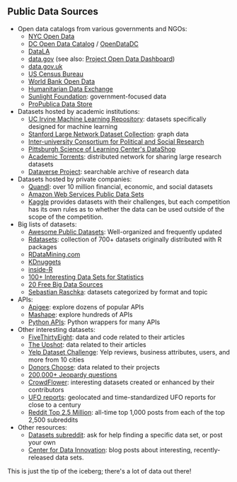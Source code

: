 ## Public Data Sources

* Open data catalogs from various governments and NGOs:
     * [NYC Open Data](https://nycopendata.socrata.com/)
     * [DC Open Data Catalog](http://data.dc.gov/) / [OpenDataDC](http://www.opendatadc.org/)
     * [DataLA](https://data.lacity.org/)
     * [data.gov](https://www.data.gov/) (see also: [Project Open Data Dashboard](http://data.civicagency.org/))
     * [data.gov.uk](http://data.gov.uk/)
     * [US Census Bureau](http://www.census.gov/)
     * [World Bank Open Data](http://data.worldbank.org/)
     * [Humanitarian Data Exchange](http://docs.hdx.rwlabs.org/)
     * [Sunlight Foundation](http://sunlightfoundation.com/api/): government-focused data
     * [ProPublica Data Store](https://projects.propublica.org/data-store/)
* Datasets hosted by academic institutions:
     * [UC Irvine Machine Learning Repository](http://archive.ics.uci.edu/ml/): datasets specifically designed for machine learning
     * [Stanford Large Network Dataset Collection](http://snap.stanford.edu/data/): graph data
     * [Inter-university Consortium for Political and Social Research](http://www.icpsr.umich.edu/)
     * [Pittsburgh Science of Learning Center's DataShop](http://www.learnlab.org/technologies/datashop/)
     * [Academic Torrents](http://academictorrents.com/): distributed network for sharing large research datasets
     * [Dataverse Project](http://dataverse.org/): searchable archive of research data
* Datasets hosted by private companies:
     * [Quandl](https://www.quandl.com/): over 10 million financial, economic, and social datasets
     * [Amazon Web Services Public Data Sets](http://aws.amazon.com/datasets/)
     * [Kaggle](http://www.kaggle.com/) provides datasets with their challenges, but each competition has its own rules as to whether the data can be used outside of the scope of the competition.
* Big lists of datasets:
     * [Awesome Public Datasets](https://github.com/caesar0301/awesome-public-datasets): Well-organized and frequently updated
     * [Rdatasets](http://vincentarelbundock.github.io/Rdatasets/): collection of 700+ datasets originally distributed with R packages
     * [RDataMining.com](http://www.rdatamining.com/resources/data)
     * [KDnuggets](http://www.kdnuggets.com/datasets/index.html)
     * [inside-R](http://www.inside-r.org/howto/finding-data-internet)
     * [100+ Interesting Data Sets for Statistics](http://rs.io/2014/05/29/list-of-data-sets.html)
     * [20 Free Big Data Sources](http://smartdatacollective.com/bernardmarr/235366/big-data-20-free-big-data-sources-everyone-should-know)
     * [Sebastian Raschka](https://github.com/rasbt/pattern_classification/blob/master/resources/dataset_collections.md): datasets categorized by format and topic
* APIs:
     * [Apigee](https://apigee.com/providers): explore dozens of popular APIs
     * [Mashape](https://www.mashape.com/): explore hundreds of APIs
     * [Python APIs](http://www.pythonforbeginners.com/api/list-of-python-apis): Python wrappers for many APIs
* Other interesting datasets:
     * [FiveThirtyEight](https://github.com/fivethirtyeight/data): data and code related to their articles
     * [The Upshot](https://github.com/TheUpshot/): data related to their articles
     * [Yelp Dataset Challenge](http://www.yelp.com/dataset_challenge): Yelp reviews, business attributes, users, and more from 10 cities
     * [Donors Choose](http://data.donorschoose.org/open-data/overview/): data related to their projects
     * [200,000+ Jeopardy questions](http://www.reddit.com/r/datasets/comments/1uyd0t/200000_jeopardy_questions_in_a_json_file/)
     * [CrowdFlower](http://www.crowdflower.com/data-for-everyone): interesting datasets created or enhanced by their contributors
     * [UFO reports](https://github.com/planetsig/ufo-reports): geolocated and time-standardized UFO reports for close to a century
     * [Reddit Top 2.5 Million](https://github.com/umbrae/reddit-top-2.5-million): all-time top 1,000 posts from each of the top 2,500 subreddits
* Other resources:
     * [Datasets subreddit](http://www.reddit.com/r/datasets/): ask for help finding a specific data set, or post your own
     * [Center for Data Innovation](http://www.datainnovation.org/category/publications/data-set-blog/): blog posts about interesting, recently-released data sets.

This is just the tip of the iceberg; there's a lot of data out there!

